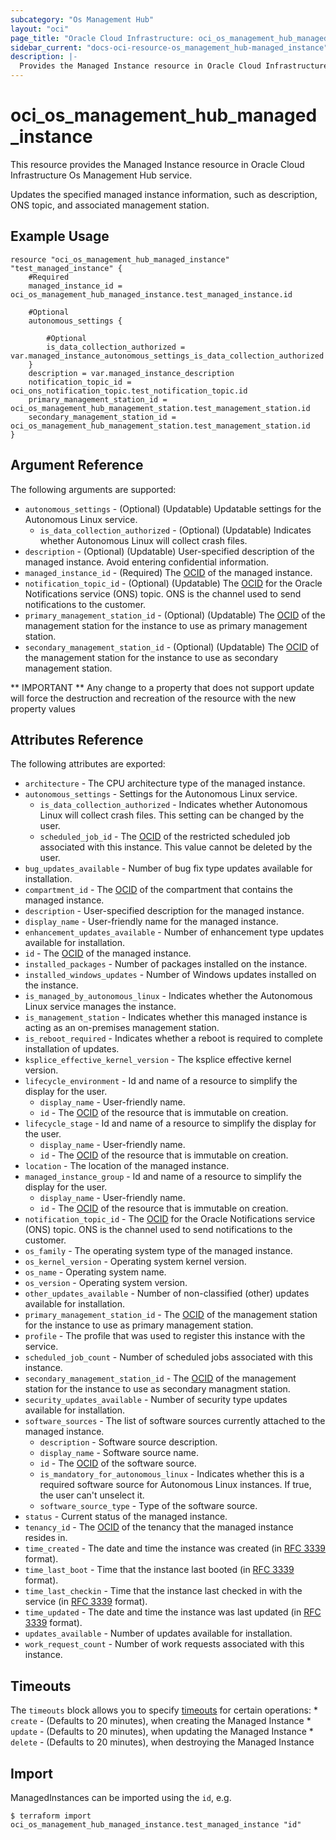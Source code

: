 ```yaml
---
subcategory: "Os Management Hub"
layout: "oci"
page_title: "Oracle Cloud Infrastructure: oci_os_management_hub_managed_instance"
sidebar_current: "docs-oci-resource-os_management_hub-managed_instance"
description: |-
  Provides the Managed Instance resource in Oracle Cloud Infrastructure Os Management Hub service
---
```


# oci_os_management_hub_managed_instance
This resource provides the Managed Instance resource in Oracle Cloud Infrastructure Os Management Hub service.

Updates the specified managed instance information, such as description, ONS topic, and associated management station.


## Example Usage

```hcl
resource "oci_os_management_hub_managed_instance" "test_managed_instance" {
	#Required
	managed_instance_id = oci_os_management_hub_managed_instance.test_managed_instance.id

	#Optional
	autonomous_settings {

		#Optional
		is_data_collection_authorized = var.managed_instance_autonomous_settings_is_data_collection_authorized
	}
	description = var.managed_instance_description
	notification_topic_id = oci_ons_notification_topic.test_notification_topic.id
	primary_management_station_id = oci_os_management_hub_management_station.test_management_station.id
	secondary_management_station_id = oci_os_management_hub_management_station.test_management_station.id
}
```

## Argument Reference

The following arguments are supported:

* `autonomous_settings` - (Optional) (Updatable) Updatable settings for the Autonomous Linux service.
	* `is_data_collection_authorized` - (Optional) (Updatable) Indicates whether Autonomous Linux will collect crash files.
* `description` - (Optional) (Updatable) User-specified description of the managed instance. Avoid entering confidential information.
* `managed_instance_id` - (Required) The [OCID](https://docs.cloud.oracle.com/iaas/Content/General/Concepts/identifiers.htm) of the managed instance.
* `notification_topic_id` - (Optional) (Updatable) The [OCID](https://docs.cloud.oracle.com/iaas/Content/General/Concepts/identifiers.htm) for the Oracle Notifications service (ONS) topic. ONS is the channel used to send notifications to the customer. 
* `primary_management_station_id` - (Optional) (Updatable) The [OCID](https://docs.cloud.oracle.com/iaas/Content/General/Concepts/identifiers.htm) of the management station for the instance to use as primary management station. 
* `secondary_management_station_id` - (Optional) (Updatable) The [OCID](https://docs.cloud.oracle.com/iaas/Content/General/Concepts/identifiers.htm) of the management station for the instance to use as secondary management station. 


** IMPORTANT **
Any change to a property that does not support update will force the destruction and recreation of the resource with the new property values

## Attributes Reference

The following attributes are exported:

* `architecture` - The CPU architecture type of the managed instance.
* `autonomous_settings` - Settings for the Autonomous Linux service.
	* `is_data_collection_authorized` - Indicates whether Autonomous Linux will collect crash files. This setting can be changed by the user.
	* `scheduled_job_id` - The [OCID](https://docs.cloud.oracle.com/iaas/Content/General/Concepts/identifiers.htm) of the restricted scheduled job associated with this instance. This value cannot be deleted by the user.
* `bug_updates_available` - Number of bug fix type updates available for installation.
* `compartment_id` - The [OCID](https://docs.cloud.oracle.com/iaas/Content/General/Concepts/identifiers.htm) of the compartment that contains the managed instance. 
* `description` - User-specified description for the managed instance.
* `display_name` - User-friendly name for the managed instance.
* `enhancement_updates_available` - Number of enhancement type updates available for installation.
* `id` - The [OCID](https://docs.cloud.oracle.com/iaas/Content/General/Concepts/identifiers.htm) of the managed instance. 
* `installed_packages` - Number of packages installed on the instance.
* `installed_windows_updates` - Number of Windows updates installed on the instance.
* `is_managed_by_autonomous_linux` - Indicates whether the Autonomous Linux service manages the instance.
* `is_management_station` - Indicates whether this managed instance is acting as an on-premises management station.
* `is_reboot_required` - Indicates whether a reboot is required to complete installation of updates.
* `ksplice_effective_kernel_version` - The ksplice effective kernel version.
* `lifecycle_environment` - Id and name of a resource to simplify the display for the user.
	* `display_name` - User-friendly name.
	* `id` - The [OCID](https://docs.cloud.oracle.com/iaas/Content/General/Concepts/identifiers.htm) of the resource that is immutable on creation.
* `lifecycle_stage` - Id and name of a resource to simplify the display for the user.
	* `display_name` - User-friendly name.
	* `id` - The [OCID](https://docs.cloud.oracle.com/iaas/Content/General/Concepts/identifiers.htm) of the resource that is immutable on creation.
* `location` - The location of the managed instance.
* `managed_instance_group` - Id and name of a resource to simplify the display for the user.
	* `display_name` - User-friendly name.
	* `id` - The [OCID](https://docs.cloud.oracle.com/iaas/Content/General/Concepts/identifiers.htm) of the resource that is immutable on creation.
* `notification_topic_id` - The [OCID](https://docs.cloud.oracle.com/iaas/Content/General/Concepts/identifiers.htm) for the Oracle Notifications service (ONS) topic. ONS is the channel used to send notifications to the customer. 
* `os_family` - The operating system type of the managed instance.
* `os_kernel_version` - Operating system kernel version.
* `os_name` - Operating system name.
* `os_version` - Operating system version.
* `other_updates_available` - Number of non-classified (other) updates available for installation.
* `primary_management_station_id` - The [OCID](https://docs.cloud.oracle.com/iaas/Content/General/Concepts/identifiers.htm) of the management station for the instance to use as primary management station. 
* `profile` - The profile that was used to register this instance with the service.
* `scheduled_job_count` - Number of scheduled jobs associated with this instance.
* `secondary_management_station_id` - The [OCID](https://docs.cloud.oracle.com/iaas/Content/General/Concepts/identifiers.htm) of the management station for the instance to use as secondary managment station. 
* `security_updates_available` - Number of security type updates available for installation.
* `software_sources` - The list of software sources currently attached to the managed instance.
	* `description` - Software source description.
	* `display_name` - Software source name.
	* `id` - The [OCID](https://docs.cloud.oracle.com/iaas/Content/General/Concepts/identifiers.htm) of the software source.
	* `is_mandatory_for_autonomous_linux` - Indicates whether this is a required software source for Autonomous Linux instances. If true, the user can't unselect it.
	* `software_source_type` - Type of the software source.
* `status` - Current status of the managed instance.
* `tenancy_id` - The [OCID](https://docs.cloud.oracle.com/iaas/Content/General/Concepts/identifiers.htm) of the tenancy that the managed instance resides in. 
* `time_created` - The date and time the instance was created (in [RFC 3339](https://tools.ietf.org/rfc/rfc3339) format). 
* `time_last_boot` - Time that the instance last booted (in [RFC 3339](https://tools.ietf.org/rfc/rfc3339) format). 
* `time_last_checkin` - Time that the instance last checked in with the service (in [RFC 3339](https://tools.ietf.org/rfc/rfc3339) format). 
* `time_updated` - The date and time the instance was last updated (in [RFC 3339](https://tools.ietf.org/rfc/rfc3339) format). 
* `updates_available` - Number of updates available for installation.
* `work_request_count` - Number of work requests associated with this instance.

## Timeouts

The `timeouts` block allows you to specify [timeouts](https://registry.terraform.io/providers/oracle/oci/latest/docs/guides/changing_timeouts) for certain operations:
	* `create` - (Defaults to 20 minutes), when creating the Managed Instance
	* `update` - (Defaults to 20 minutes), when updating the Managed Instance
	* `delete` - (Defaults to 20 minutes), when destroying the Managed Instance


## Import

ManagedInstances can be imported using the `id`, e.g.

```
$ terraform import oci_os_management_hub_managed_instance.test_managed_instance "id"
```


